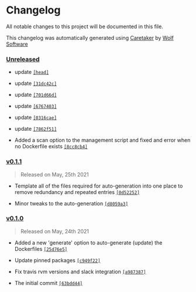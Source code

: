 # Changelog

All notable changes to this project will be documented in this file.


This changelog was automatically generated using [Caretaker](https://github.com/DevelopersToolbox/caretaker) by [Wolf Software](https://github.com/WolfSoftware)

### [Unreleased](https://github.com/DockerToolbox/goenv/compare/v0.1.2...HEAD)

- update [`[head]`](https://github.com/DockerToolbox/goenv/commit/)

- update [`[31dc42c]`](https://github.com/DockerToolbox/goenv/commit/31dc42ccf6d528d9173c6bbca153c8b27cefd3f0)

- update [`[701d66d]`](https://github.com/DockerToolbox/goenv/commit/701d66def586160f9f6f1170b1f79d70f7aad647)

- update [`[6767403]`](https://github.com/DockerToolbox/goenv/commit/6767403eec91dc1e03c6e59b50a4c1285489cf70)

- update [`[0316cae]`](https://github.com/DockerToolbox/goenv/commit/0316cae96e5ebaaf2d22003fdb27bb0eb119de0d)

- update [`[7862f51]`](https://github.com/DockerToolbox/goenv/commit/7862f51c44d8ab9406b89e5faf4afc02fb8509b9)

- Added a scan option to the management script and fixed and error when no Dockerfile exists [`[8cc8cb4]`](https://github.com/DockerToolbox/goenv/commit/8cc8cb4019dec1547ee7d5e1313244ffa14d0dfc)

### [v0.1.1](https://github.com/DockerToolbox/goenv/compare/v0.1.0...v0.1.1)

> Released on May, 25th 2021

- Template all of the files required for auto-generation into one place to remove redundancy and repeated entries [`[0d52252]`](https://github.com/DockerToolbox/goenv/commit/0d52252c180f3915b7307ac91981d361566c0676)

- Minor tweaks to the auto-generation [`[d8059a3]`](https://github.com/DockerToolbox/goenv/commit/d8059a322cdda684b77183cab81b7f8b6e07073a)

### [v0.1.0](https://github.com/DockerToolbox/goenv/releases/v0.1.0)

> Released on May, 24th 2021

- Added a new 'generate' option to auto-generate (update) the Dockerfiles [`[25d76e5]`](https://github.com/DockerToolbox/goenv/commit/25d76e519fe0e9cc59e1c7746a1566b42538a8c0)

- Update pinned packages [`[c949f22]`](https://github.com/DockerToolbox/goenv/commit/c949f22ab527350cf91033e64325c11b1416b8c5)

- Fix travis rvm versions and slack integration [`[a987387]`](https://github.com/DockerToolbox/goenv/commit/a987387d86fe6c13b9311a3fba9f8a235234e6fd)

- The initial commit [`[63bdd44]`](https://github.com/DockerToolbox/goenv/commit/63bdd447ef11b36777bb0f395024ddb8cf593625)

